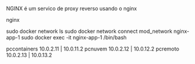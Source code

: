 NGINX é um servico de proxy reverso usando o nginx

nginx

sudo docker network ls
sudo docker network connect mod_network nginx-app-1
sudo docker exec -it nginx-app-1 /bin/bash



pccontainers    10.0.2.11 | 10.0.11.2
pcnuvem         10.0.2.12 | 10.0.12.2
pcremoto        10.0.2.13 | 10.0.13.2